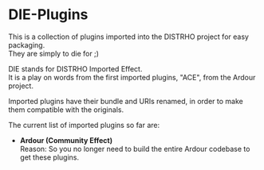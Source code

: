 # DIE-Plugins

This is a collection of plugins imported into the DISTRHO project for easy packaging.  
They are simply to die for ;)

DIE stands for DISTRHO Imported Effect.  
It is a play on words from the first imported plugins, "ACE", from the Ardour project.

Imported plugins have their bundle and URIs renamed, in order to make them compatible with the originals.

The current list of imported plugins so far are:

 * <b>Ardour (Community Effect)</b>  
   Reason: So you no longer need to build the entire Ardour codebase to get these plugins.
